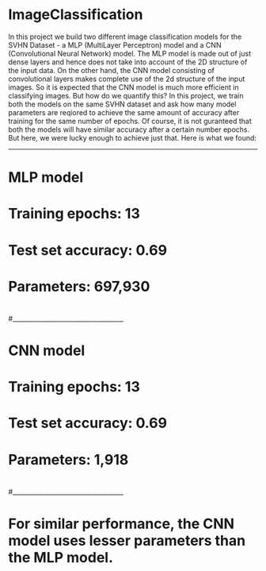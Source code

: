 # ImageClassification
In this project we build two different image classification models for the SVHN Dataset - a MLP (MultiLayer Perceptron) model and a CNN (Convolutional Neural Network) model. The MLP model is made out of just dense layers and hence does not take into account of the 2D structure of the input data. On the other hand, the CNN model consisting of convolutional layers makes complete use of the 2d structure of the input images. So it is expected that the CNN model is much more efficient in classifying images. But how do we quantify this? In this project, we train both the models on the same SVHN dataset and ask how many model parameters are reqiored to achieve the same amount of accuracy after training for the same number of epochs. Of course, it is not guranteed that both the models will have similar accuracy after a certain number epochs. But here, we were lucky enough to achieve just that. Here is what we found:

___________________________________
# MLP model 

# Training epochs: 13
# Test set accuracy: 0.69

# Parameters: 697,930
#
#___________________________________
# CNN model

# Training epochs: 13
# Test set accuracy: 0.69

# Parameters: 1,918
#
#___________________________________

# For similar performance, the CNN model uses lesser parameters than the MLP model.
